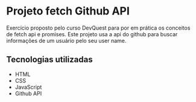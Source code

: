 # Projeto fetch Github API
Exercício proposto pelo curso DevQuest para por em prática os conceitos de fetch api e promises. Este projeto usa a api do github para buscar informações de um usuário pelo seu user name.

## Tecnologias utilizadas
- HTML
- CSS
- JavaScript
- Github API
